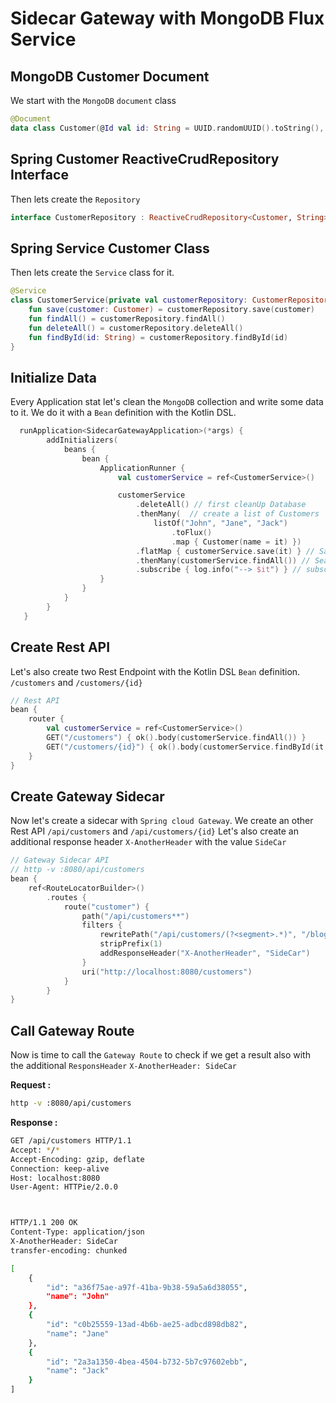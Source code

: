 # Sidecar Gateway with MongoDB Flux Service

## MongoDB Customer Document 
We start with the `MongoDB` `document` class

```kotlin
@Document
data class Customer(@Id val id: String = UUID.randomUUID().toString(), val name: String)
```

## Spring Customer ReactiveCrudRepository Interface 
Then lets create the `Repository`
```kotlin
interface CustomerRepository : ReactiveCrudRepository<Customer, String>
```

## Spring Service Customer Class
Then lets create the `Service` class for it.
````kotlin
@Service
class CustomerService(private val customerRepository: CustomerRepository) {
    fun save(customer: Customer) = customerRepository.save(customer)
    fun findAll() = customerRepository.findAll()
    fun deleteAll() = customerRepository.deleteAll()
    fun findById(id: String) = customerRepository.findById(id)
}
````

## Initialize Data
Every Application stat let's clean the `MongoDB` collection and write some data to it.
We do it with a `Bean` definition with the Kotlin DSL.

```kotlin
  runApplication<SidecarGatewayApplication>(*args) {
        addInitializers(
            beans {
                bean {
                    ApplicationRunner {
                        val customerService = ref<CustomerService>()

                        customerService
                            .deleteAll() // first cleanUp Database
                            .thenMany(  // create a list of Customers
                                listOf("John", "Jane", "Jack")
                                    .toFlux()
                                    .map { Customer(name = it) })
                            .flatMap { customerService.save(it) } // Save it to the Database
                            .thenMany(customerService.findAll()) // Search all entries
                            .subscribe { log.info("--> $it") } // subscribe
                    }
                }
            }
        }
   }
```
## Create Rest API
Let's also create two Rest Endpoint with the Kotlin DSL `Bean` definition.
`/customers`  and `/customers/{id}`

```kotlin
// Rest API
bean {
    router {
        val customerService = ref<CustomerService>()
        GET("/customers") { ok().body(customerService.findAll()) }
        GET("/customers/{id}") { ok().body(customerService.findById(it.pathVariable("id"))) }
    }
}
``` 
## Create Gateway Sidecar
Now let's create a sidecar with `Spring cloud Gateway`. 
We create an other Rest API  `/api/customers` and `/api/customers/{id}`
Let's also create an additional response header `X-AnotherHeader` with the value `SideCar`
 
```kotlin
// Gateway Sidecar API
// http -v :8080/api/customers
bean {
    ref<RouteLocatorBuilder>()
        .routes {
            route("customer") {
                path("/api/customers**")
                filters {
                    rewritePath("/api/customers/(?<segment>.*)", "/blog/(?<segment>.*)")
                    stripPrefix(1)
                    addResponseHeader("X-AnotherHeader", "SideCar")
                }
                uri("http://localhost:8080/customers")
            }
        }
}
```

## Call Gateway Route
Now is time to call the `Gateway Route` to check if we get a result also with the additional `ResponsHeader`
`X-AnotherHeader: SideCar`

**Request :**
```bash
http -v :8080/api/customers
```


**Response :**
```bash
GET /api/customers HTTP/1.1
Accept: */*
Accept-Encoding: gzip, deflate
Connection: keep-alive
Host: localhost:8080
User-Agent: HTTPie/2.0.0



HTTP/1.1 200 OK
Content-Type: application/json
X-AnotherHeader: SideCar
transfer-encoding: chunked

[
    {
        "id": "a36f75ae-a97f-41ba-9b38-59a5a6d38055",
        "name": "John"
    },
    {
        "id": "c0b25559-13ad-4b6b-ae25-adbcd898db82",
        "name": "Jane"
    },
    {
        "id": "2a3a1350-4bea-4504-b732-5b7c97602ebb",
        "name": "Jack"
    }
]
```

